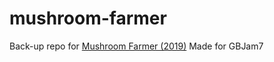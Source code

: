 # mushroom-farmer
Back-up repo for [Mushroom Farmer (2019)](https://drowningstudios.itch.io/mushroom-farmer)
Made for GBJam7 
